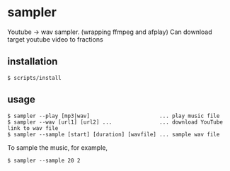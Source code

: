 # sampler

Youtube -> wav sampler. (wrapping ffmpeg and afplay)
Can download target youtube video to fractions

## installation

``
$ scripts/install
``

## usage

```
$ sampler --play [mp3|wav]                      ... play music file
$ sampler --wav [url1] [url2] ...               ... download YouTube link to wav file
$ sampler --sample [start] [duration] [wavfile] ... sample wav file
```

To sample the music, for example,

```
$ sampler --sample 20 2 
```
